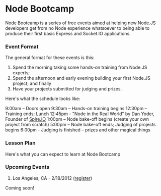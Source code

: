 # Node Bootcamp

Node Bootcamp is a series of free events aimed at helping new Node.JS developers get from
no Node experience whatsoever to being able to produce their first basic Express and Socket.IO applications.

### Event Format

The general format for these events is this:

1. Spend the morning taking some hands-on training from Node.JS experts;
2. Spend the afternoon and early evening building your first Node.JS project; and finally
3. Have your projects submitted for judging and prizes.

Here's what the schedule looks like:

9:00am – Doors open
9:30am – Hands-on training begins
12:30pm – Training ends; Lunch
12:45pm - "Node in the Real World" by Dan Yoder, Founder of [Spire.IO](http://www.spire.io/)
1:00pm – Node bake-off begins (create your own project from scratch)
5:00pm – Node bake-off ends; Judging of projects begins
6:00pm -  Judging is finished – prizes and other magical things

### Lesson Plan

Here's what you can expect to learn at Node Bootcamp

### Upcoming Events

1. Los Angeles, CA - 2/18/2012 ([register](http://nodejs.eventbrite.com/ "Node Bootcamp Los Angeles"))

Coming soon!